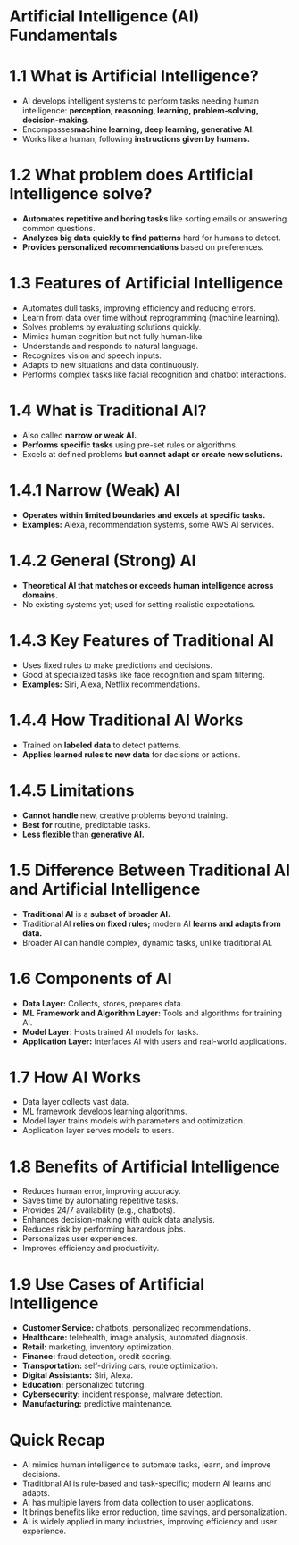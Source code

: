 # Artificial Intelligence (AI) Fundamentals
# 1.1 What is Artificial Intelligence?
- AI develops intelligent systems to perform tasks needing human intelligence: **perception, reasoning, learning, problem-solving, decision-making**.
- Encompasses**machine learning, deep learning, generative AI.**
- Works like a human, following **instructions given by humans.**
# 1.2 What problem does Artificial Intelligence solve?
- **Automates repetitive and boring tasks** like sorting emails or answering common questions.
- **Analyzes big data quickly to find patterns** hard for humans to detect.
- **Provides personalized recommendations** based on preferences.
# 1.3 Features of Artificial Intelligence
- Automates dull tasks, improving efficiency and reducing errors.
- Learn from data over time without reprogramming (machine learning).
- Solves problems by evaluating solutions quickly.
- Mimics human cognition but not fully human-like.
- Understands and responds to natural language.
- Recognizes vision and speech inputs.
- Adapts to new situations and data continuously.
- Performs complex tasks like facial recognition and chatbot interactions.
# 1.4 What is Traditional AI?
- Also called **narrow or weak AI.**
- **Performs specific tasks** using pre-set rules or algorithms.
- Excels at defined problems **but cannot adapt or create new solutions.**
# 1.4.1 Narrow (Weak) AI
- **Operates within limited boundaries and excels at specific tasks.**
- **Examples:** Alexa, recommendation systems, some AWS AI services.
# 1.4.2 General (Strong) AI
- **Theoretical AI that matches or exceeds human intelligence across domains.**
- No existing systems yet; used for setting realistic expectations.
# 1.4.3 Key Features of Traditional AI
- Uses fixed rules to make predictions and decisions.
- Good at specialized tasks like face recognition and spam filtering.
- **Examples:** Siri, Alexa, Netflix recommendations.
# 1.4.4 How Traditional AI Works
- Trained on **labeled data** to detect patterns.
- **Applies learned rules to new data** for decisions or actions.
# 1.4.5 Limitations
- **Cannot handle** new, creative problems beyond training.
- **Best for** routine, predictable tasks.
- **Less flexible** than **generative AI.**
# 1.5 Difference Between Traditional AI and Artificial Intelligence
- **Traditional AI** is a **subset of broader AI.**
- Traditional AI **relies on fixed rules;** modern AI **learns and adapts from data.**
- Broader AI can handle complex, dynamic tasks, unlike traditional AI.
# 1.6 Components of AI
- **Data Layer:** Collects, stores, prepares data.
- **ML Framework and Algorithm Layer:** Tools and algorithms for training AI.
- **Model Layer:** Hosts trained AI models for tasks.
- **Application Layer:** Interfaces AI with users and real-world applications.
# 1.7 How AI Works
- Data layer collects vast data.
- ML framework develops learning algorithms.
- Model layer trains models with parameters and optimization.
- Application layer serves models to users.
# 1.8 Benefits of Artificial Intelligence
- Reduces human error, improving accuracy.
- Saves time by automating repetitive tasks.
- Provides 24/7 availability (e.g., chatbots).
- Enhances decision-making with quick data analysis.
- Reduces risk by performing hazardous jobs.
- Personalizes user experiences.
- Improves efficiency and productivity.
# 1.9 Use Cases of Artificial Intelligence
- **Customer Service:** chatbots, personalized recommendations.
- **Healthcare:** telehealth, image analysis, automated diagnosis.
- **Retail:** marketing, inventory optimization.
- **Finance:** fraud detection, credit scoring.
- **Transportation:** self-driving cars, route optimization.
- **Digital Assistants:** Siri, Alexa.
- **Education:** personalized tutoring.
- **Cybersecurity:** incident response, malware detection.
- **Manufacturing:** predictive maintenance.
# Quick Recap
- AI mimics human intelligence to automate tasks, learn, and improve decisions.
- Traditional AI is rule-based and task-specific; modern AI learns and adapts.
- AI has multiple layers from data collection to user applications.
- It brings benefits like error reduction, time savings, and personalization.
- AI is widely applied in many industries, improving efficiency and user experience.


